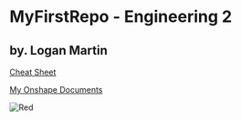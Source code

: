 # MyFirstRepo - Engineering 2
## by. Logan Martin

[Cheat Sheet](https://www.markdownguide.org/cheat-sheet/)

[My Onshape Documents](https://cvilleschools.onshape.com/documents?nodeId=1&resourceType=filter)

![Red](https://upload.wikimedia.org/wikipedia/commons/thumb/2/25/Red.svg/1024px-Red.svg.png)
